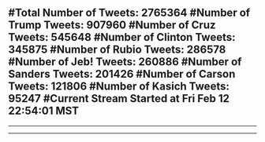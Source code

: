 #Total Number of Tweets: 2765364 
#Number of Trump Tweets: 907960
#Number of Cruz Tweets: 545648
#Number of Clinton Tweets: 345875
#Number of Rubio Tweets: 286578
#Number of Jeb! Tweets: 260886
#Number of Sanders Tweets: 201426
#Number of Carson Tweets: 121806
#Number of Kasich Tweets: 95247
#Current Stream Started at Fri Feb 12 22:54:01 MST
---
---
---
